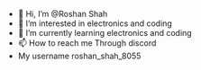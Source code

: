 - 👋 Hi, I’m @Roshan Shah
- 👀 I’m interested in electronics and coding
- 🌱 I’m currently learning electronics and coding
- 📫 How to reach me Through discord
- My username roshan_shah_8055

<!---
RoshanShah8055/RoshanShah8055 is a ✨ special ✨ repository because its `README.md` (this file) appears on your GitHub profile.
You can click the Preview link to take a look at your changes.
--->
